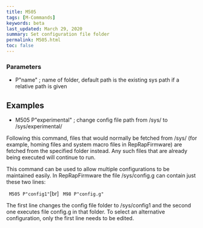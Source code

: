 ```yaml
---
title: M505
tags: [M-Commands] 
keywords: beta 
last_updated: March 29, 2020 
summary: Set configuration file folder 
permalink: M505.html
toc: false 
---
```



### Parameters

* P"name" ; name of folder, default path is the existing sys path if a relative path is given

## Examples

* M505 P"experimental" ; change config file path from /sys/ to /sys/experimental/

Following this command, files that would normally be fetched from /sys/ (for example, homing files and system macro files in RepRapFirmware) are fetched from the specified folder instead. Any such files that are already being executed will continue to run.

This command can be used to allow multiple configurations to be maintained easily. In RepRapFirmware the file /sys/config.g can contain just these two lines:

`` M505 P"config1"``[br]
`` M98 P"config.g"``

The first line changes the config file folder to /sys/config1 and the second one executes file config.g in that folder. To select an alternative configuration, only the first line needs to be edited.

